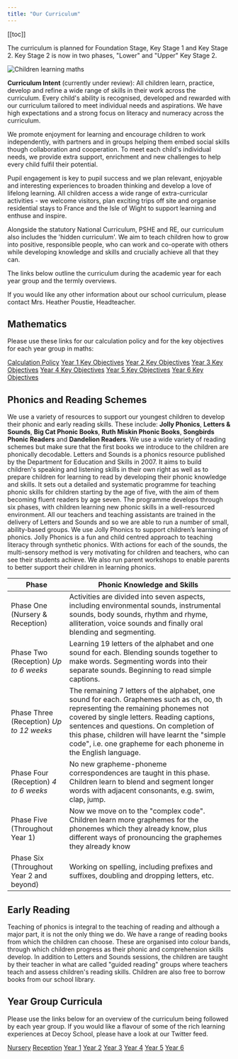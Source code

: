 ```yaml
---
title: "Our Curriculum"
---
```


[[toc]]

The curriculum is planned for Foundation Stage, Key Stage 1 and Key Stage 2. Key Stage 2 is now in two phases, "Lower" and "Upper" Key Stage 2.

![Children learning maths](/uploads/numicon.jpg)

**Curriculum Intent** (currently under review): All children learn, practice, develop and refine a wide range of skills in their work across the curriculum. Every child's ability is recognised, developed and rewarded with our curriculum tailored to meet individual needs and aspirations. We have high expectations and a strong focus on literacy and numeracy across the curriculum.

We promote enjoyment for learning and encourage children to work independently, with partners and in groups helping them embed social skills though collaboration and cooperation. To meet each child's individual needs, we provide extra support, enrichment and new challenges to help every child fulfil their potential.

Pupil engagement is key to pupil success and we plan relevant, enjoyable and interesting experiences to broaden thinking and develop a love of lifelong learning. All children access a wide range of extra-curricular activities - we welcome visitors, plan exciting trips off site and organise residential stays to France and the Isle of Wight to support learning and enthuse and inspire.

Alongside the statutory National Curriculum, PSHE and RE, our curriculum also includes the 'hidden curriculum'. We aim to teach children how to grow into positive, responsible people, who can work and co-operate with others while developing knowledge and skills and crucially achieve all that they can.

The links below outline the curriculum during the academic year for each year group and the termly overviews.

If you would like any other information about our school curriculum, please contact Mrs. Heather Poustie, Headteacher.

## Mathematics

Please use these links for our calculation policy and for the key objectives for each year group in maths:

<div class="content-grid">
	<a href="/uploads/calculation-policy.pdf">Calculation Policy</a>
	<a href="/uploads/key-objectives-y1.pdf">Year 1 Key Objectives</a>
	<a href="/uploads/key-objectives-y2.pdf">Year 2 Key Objectives</a>
	<a href="/uploads/key-objectives-y3.pdf">Year 3 Key Objectives</a>
	<a href="/uploads/key-objectives-y4.pdf">Year 4 Key Objectives</a>
	<a href="/uploads/key-objectives-y5.pdf">Year 5 Key Objectives</a>
	<a href="/uploads/key-objectives-y6.pdf">Year 6 Key Objectives</a>
</div>

## Phonics and Reading Schemes

We use a variety of resources to support our youngest children to develop their phonic and early reading skills.
These include: **Jolly Phonics**, **Letters & Sounds**, **Big Cat Phonic Books**, **Ruth Miskin Phonic Books**, **Songbirds Phonic Readers** and **Dandelion Readers**.
We use a wide variety of reading schemes but make sure that the first books we introduce to the children are phonically decodable.
Letters and Sounds is a phonics resource published by the Department for Education and Skills in 2007. It aims to build children's speaking and listening skills in their own right as well as to prepare children for learning to read by developing their phonic knowledge and skills. It sets out a detailed and systematic programme for teaching phonic skills for children starting by the age of five, with the aim of them becoming fluent readers by age seven.
The programme develops through six phases, with children learning new phonic skills in a well-resourced environment. All our teachers and teaching assistants are trained in the delivery of Letters and Sounds and so we are able to run a number of small, ability-based groups.
We use Jolly Phonics to support children’s learning of phonics. Jolly Phonics is a fun and child centred approach to teaching literacy through synthetic phonics. With actions for each of the sounds, the multi-sensory method is very motivating for children and teachers, who can see their students achieve.
We also run parent workshops to enable parents to better support their children in learning phonics.

| **Phase**                                | **Phonic Knowledge and Skills**                                                                                                                                                                                                                                                                                                               |
| ---------------------------------------- | --------------------------------------------------------------------------------------------------------------------------------------------------------------------------------------------------------------------------------------------------------------------------------------------------------------------------------------------- |
| Phase One (Nursery & Reception)          | Activities are divided into seven aspects, including environmental sounds, instrumental sounds, body sounds, rhythm and rhyme, alliteration, voice sounds and finally oral blending and segmenting.                                                                                                                                           |
| Phase Two (Reception) _Up to 6 weeks_    | Learning 19 letters of the alphabet and one sound for each. Blending sounds together to make words. Segmenting words into their separate sounds. Beginning to read simple captions.                                                                                                                                                           |
| Phase Three (Reception) _Up to 12 weeks_ | The remaining 7 letters of the alphabet, one sound for each. Graphemes such as ch, oo, th representing the remaining phonemes not covered by single letters. Reading captions, sentences and questions. On completion of this phase, children will have learnt the "simple code", i.e. one grapheme for each phoneme in the English language. |
| Phase Four (Reception) _4 to 6 weeks_    | No new grapheme-phoneme correspondences are taught in this phase. Children learn to blend and segment longer words with adjacent consonants, e.g. swim, clap, jump.                                                                                                                                                                           |
| Phase Five (Throughout Year 1)           | Now we move on to the "complex code". Children learn more graphemes for the phonemes which they already know, plus different ways of pronouncing the graphemes they already know                                                                                                                                                              |
| Phase Six (Throughout Year 2 and beyond) | Working on spelling, including prefixes and suffixes, doubling and dropping letters, etc.                                                                                                                                                                                                                                                     |

## Early Reading

Teaching of phonics is integral to the teaching of reading and although a major part, it is not the only thing we do. We have a range of reading books from which the children can choose. These are organised into colour bands, through which children progress as their phonic and comprehension skills develop. In addition to Letters and Sounds sessions, the children are taught by their teacher in what are called "guided reading" groups where teachers teach and assess children's reading skills. Children are also free to borrow books from our school library.

## Year Group Curricula

Please use the links below for an overview of the curriculum being followed by each year group. If you would like a flavour of some of the rich learning experiences at Decoy School, please have a look at our Twitter feed.

<div class="content-grid">
    <a href="/curricula/nursery">Nursery</a>
    <a href="/curricula/reception">Reception</a>
    <a href="/curricula/year-1">Year 1</a>
    <a href="/curricula/year-2">Year 2</a>
    <a href="/curricula/year-3">Year 3</a>
    <a href="/curricula/year-4">Year 4</a>
    <a href="/curricula/year-5">Year 5</a>
    <a href="/curricula/year-6">Year 6</a>
</div>
